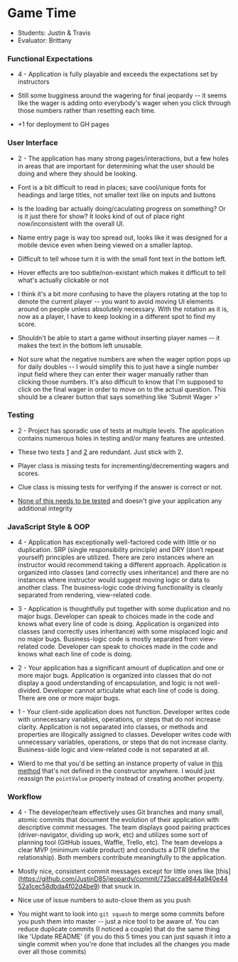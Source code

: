 # Game Time
* Students: Justin & Travis
* Evaluator: Brittany


### Functional Expectations

* 4 - Application is fully playable and exceeds the expectations set by instructors

* Still some bugginess around the wagering for final jeopardy -- it seems like the wager is adding onto everybody's wager when you click through those numbers rather than resetting each time. 
* +1 for deployment to GH pages

### User Interface

* 2 - The application has many strong pages/interactions, but a few holes in areas that are important for determining what the user should be doing and where they should be looking.


* Font is a bit difficult to read in places; save cool/unique fonts for headings and large titles, not smaller text like on inputs and buttons
* Is the loading bar actually doing/caculating progress on something? Or is it just there for show? It looks kind of out of place right now/inconsistent with the overall UI.
* Name entry page is way too spread out, looks like it was designed for a mobile device even when being viewed on a smaller laptop. 
* Difficult to tell whose turn it is with the small font text in the bottom left.
* Hover effects are too subtle/non-existant which makes it difficult to tell what's actually clickable or not
* I think it's a bit *more* confusing to have the players rotating at the top to denote the current player -- you want to avoid moving UI elements around on people unless absolutely necessary. With the rotation as it is, now as a player, I have to keep looking in a different spot to find my score.
* Shouldn't be able to start a game without inserting player names -- it makes the text in the bottom left unusable.
* Not sure what the negative numbers are when the wager option pops up for daily doubles -- I would simplify this to just have a single number input field where they can enter their wager manually rather than clicking those numbers. It's also difficult to know that I'm supposed to click on the final wager in order to move on to the actual question. This should be a clearer button that says something like 'Submit Wager >'


### Testing

* 2 - Project has sporadic use of tests at multiple levels. The application contains numerous holes in testing and/or many features are untested.

* These two tests  [1](https://github.com/JustinD85/jeopardy/blob/master/test/wager-test.js#L25-L28) and [2](https://github.com/JustinD85/jeopardy/blob/master/test/wager-test.js#L40-L43) are redundant. Just stick with 2.

* Player class is missing tests for incrementing/decrementing wagers and scores.

* Clue class is missing tests for verifying if the answer is correct or not.

* [None of this needs to be tested](https://github.com/JustinD85/jeopardy/blob/master/test/index-test.js) and doesn't give your application any additional integrity



### JavaScript Style & OOP

* 4 - Application has exceptionally well-factored code with little or no duplication. SRP (single responsibility principle) and DRY (don’t repeat yourself) principles are utilized. There are zero instances where an instructor would recommend taking a different approach. Application is organized into classes (and correctly uses inheritance) and there are no instances where instructor would suggest moving logic or data to another class. The business-logic code driving functionality is cleanly separated from rendering, view-related code.
* 3 - Application is thoughtfully put together with some duplication and no major bugs. Developer can speak to choices made in the code and knows what every line of code is doing. Application is organized into classes (and correctly uses inheritance) with some misplaced logic and no major bugs. Business-logic code is mostly separated from view-related code. Developer can speak to choices made in the code and knows what each line of code is doing.
* 2 - Your application has a significant amount of duplication and one or more major bugs. Application is organized into classes that do not display a good understanding of encapsulation, and logic is not well-divided. Developer cannot articulate what each line of code is doing. There are one or more major bugs.
* 1 - Your client-side application does not function. Developer writes code with unnecessary variables, operations, or steps that do not increase clarity. Application is not separated into classes, or methods and properties are illogically assigned to classes. Developer writes code with unnecessary variables, operations, or steps that do not increase clarity. Business-side logic and view-related code is not separated at all.

* Wierd to me that you'd be setting an instance property of value in [this method](https://github.com/JustinD85/jeopardy/blob/master/js/wager.js#L6-L8) that's not defined in the constructor anywhere. I would just reassign the `pointValue` property instead of creating another property.


### Workflow

* 4 - The developer/team effectively uses Git branches and many small, atomic commits that document the evolution of their application with descriptive commit messages. The team displays good pairing practices (driver-navigator, dividing up work, etc) and utilizes some sort of planning tool (GitHub issues, Waffle, Trello, etc). The team develops a clear MVP (minimum viable product) and conducts a DTR (define the relationship). Both members contribute meaningfully to the application.

* Mostly nice, consistent commit messages except for little ones like [this]
(https://github.com/JustinD85/jeopardy/commit/725acca9844a940e4452a1cec58dbda4f02d4be9) that snuck in.
* Nice use of issue numbers to auto-close them as you push
* You might want to look into `git squash` to merge some commits before you push them into master -- just a nice tool to be aware of. You can reduce duplicate commits (I noticed a couple) that do the same thing like 'Update README' (if you do this 5 times you can just squash it into a single commit when you're done that includes all the changes you made over all those commits)